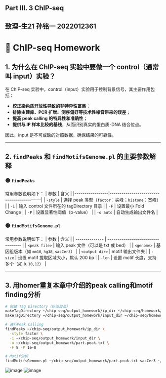 ## Part III. 3 ChIP-seq
## 致理-生21 孙铭一 2022012361
# 🧬 ChIP-seq Homework

## 1. 为什么在 ChIP-seq 实验中要做一个 control（通常叫 input）实验？

在 ChIP-seq 实验中，control（input）实验用于控制背景信号，其主要作用包括：

- **校正染色质开放性导致的非特异性富集**；
- **排除由建库、PCR 扩增、测序偏好等技术性噪音带来的误差**；
- **提高 peak calling 的特异性和准确性**；
- **提供与 IP 样本比较的基线**，从而识别真实的蛋白质-DNA 结合位点。

因此，input 是不可或缺的对照数据，确保结果的可靠性。

---

## 2. `findPeaks` 和 `findMotifsGenome.pl` 的主要参数解释

### 🟢 `findPeaks`
常用参数说明如下：
| 参数            | 含义                                      |
|-----------------|-------------------------------------------|
| `-style`        | 选择 peak 类型（`factor`：尖峰；`histone`：宽峰） |
| `-i`            | 输入 control 文件所在的 tagDirectory 目录 |
| `-F`            | 设置最小 Fold Change                      |
| `-P`            | 设置显著性阈值（p-value）                 |
| `-o auto`       | 自动生成输出文件名                        |

### 🟢 `findMotifsGenome.pl`
常用参数说明如下：
| 参数             | 含义                                 |
| -------------- | ---------------------------------- |
| `<peak file>`  | 输入 peak 文件（可以是 txt 或 bed）          |
| `<genome>`     | 基因组版本（如 `mm10`, `hg38`, `sacCer3`） |
| `<output dir>` | motif 输出文件夹                        |
| `-size`        | 设置 motif 提取区域大小，默认 200 bp          |
| `-len`         | 设置 motif 长度，支持多个（如 `8,10,12`）      |

---
## 3. 用homer重复本章中介绍的peak calling和motif finding分析
```bash
# 创建 Tag Directory（标签目录）
makeTagDirectory ~/chip-seq/output_homework/ip_dir ~/chip-seq/homework/ip.chrom_part.bam
makeTagDirectory ~/chip-seq/output_homework/input_dir ~/chip-seq/homework/input.chrom_part.bam

# 进行Peak Calling
findPeaks ~/chip-seq/output_homework/ip_dir \
  -style factor \
  -i ~/chip-seq/output_homework/input_dir \
  -o ~/chip-seq/output_homework/part.peak.txt \
  -F 8 -P 1e-8

# Motif分析
findMotifsGenome.pl ~/chip-seq/output_homework/part.peak.txt sacCer3 ~/chip-seq/output_homework/part.motif.output/ -size 200 -len 8,10,12
```
![image](https://github.com/user-attachments/assets/5fa3b963-a3e0-499d-ae29-4a5edb52c2ff)
![image](https://github.com/user-attachments/assets/3781d873-8838-4879-ae56-64f8a579cfaf)



